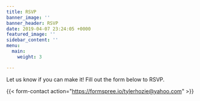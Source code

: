 ```yaml
---
title: RSVP
banner_image: ''
banner_header: RSVP
date: 2019-04-07 23:24:05 +0000
featured_image: ''
sidebar_content: ''
menu:
  main:
    weight: 3

---
```

Let us know if you can make it! Fill out the form below to RSVP.

{{< form-contact action="https://formspree.io/tylerhozie@yahoo.com" >}}